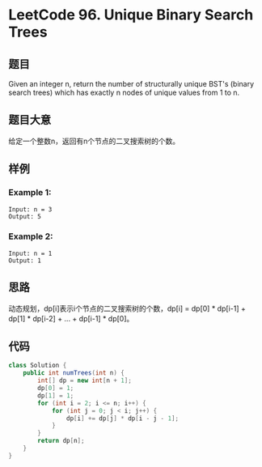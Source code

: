 # LeetCode 96. Unique Binary Search Trees

## 题目
Given an integer n, return the number of structurally unique BST's (binary search trees) which has exactly n nodes of unique values from 1 to n.

## 题目大意
给定一个整数n，返回有n个节点的二叉搜索树的个数。

## 样例
### Example 1:
```
Input: n = 3
Output: 5
```

### Example 2:
```
Input: n = 1
Output: 1
```

## 思路
动态规划，dp[i]表示i个节点的二叉搜索树的个数，dp[i] = dp[0] * dp[i-1] + dp[1] * dp[i-2] + ... + dp[i-1] * dp[0]。

## 代码
```java
class Solution {
    public int numTrees(int n) {
        int[] dp = new int[n + 1];
        dp[0] = 1;
        dp[1] = 1;
        for (int i = 2; i <= n; i++) {
            for (int j = 0; j < i; j++) {
                dp[i] += dp[j] * dp[i - j - 1];
            }
        }
        return dp[n];
    }
}
```
